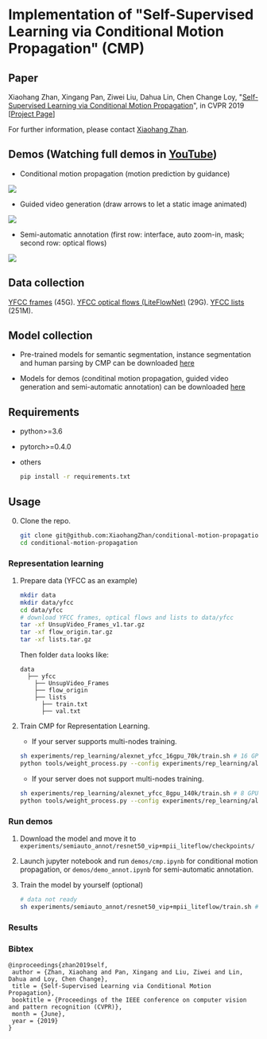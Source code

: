 # Implementation of "Self-Supervised Learning via Conditional Motion Propagation" (CMP)

## Paper

Xiaohang Zhan, Xingang Pan, Ziwei Liu, Dahua Lin, Chen Change Loy, "[Self-Supervised Learning via Conditional Motion Propagation](https://arxiv.org/abs/1903.11412)", in CVPR 2019 [[Project Page](http://mmlab.ie.cuhk.edu.hk/projects/CMP/)]

For further information, please contact [Xiaohang Zhan](https://xiaohangzhan.github.io/).

## Demos (Watching full demos in [YouTube](https://www.youtube.com/watch?v=6R_oJCq5qMw))

* Conditional motion propagation (motion prediction by guidance)

![](demos/demo_cmp.gif)

* Guided video generation (draw arrows to let a static image animated)

![](demos/demo_video_generation.gif)

* Semi-automatic annotation (first row: interface, auto zoom-in, mask; second row: optical flows)

![](demos/demo_annotation.gif)

## Data collection

[YFCC frames](https://dl.fbaipublicfiles.com/unsupervised-video/UnsupVideo_Frames_v1.tar.gz) (45G).
[YFCC optical flows (LiteFlowNet)](https://drive.google.com/open?id=1S_TU1UjKms-U_Q4bOhXfUfIJX5hgwOtq) (29G).
[YFCC lists](https://drive.google.com/open?id=1ObzO7xWXolPKrIC39XCvjttZYEoVn6k2) (251M).

## Model collection

* Pre-trained models for semantic segmentation, instance segmentation and human parsing by CMP can be downloaded [here](https://drive.google.com/open?id=1Kx-OIcr2U44p9mlpV-SbhANQdtbn2rJR)

* Models for demos (conditinal motion propagation, guided video generation and semi-automatic annotation) can be downloaded [here](https://drive.google.com/open?id=1JMuoexvRCUQ0cmtfyse-8OScLHA6tjuI)

## Requirements
 
* python>=3.6
* pytorch>=0.4.0
* others

    ```sh
    pip install -r requirements.txt
    ```

## Usage

0. Clone the repo.

    ```sh
    git clone git@github.com:XiaohangZhan/conditional-motion-propagation.git
    cd conditional-motion-propagation
    ```

### Representation learning

1. Prepare data (YFCC as an example)

    ```sh
    mkdir data
    mkdir data/yfcc
    cd data/yfcc
    # download YFCC frames, optical flows and lists to data/yfcc
    tar -xf UnsupVideo_Frames_v1.tar.gz
    tar -xf flow_origin.tar.gz
    tar -xf lists.tar.gz
    ```
    Then folder `data` looks like:
    ```
    data
      ├── yfcc
        ├── UnsupVideo_Frames
        ├── flow_origin
        ├── lists
          ├── train.txt
          ├── val.txt
    ```

2. Train CMP for Representation Learning.

    * If your server supports multi-nodes training.

    ```sh
    sh experiments/rep_learning/alexnet_yfcc_16gpu_70k/train.sh # 16 GPUs distributed training
    python tools/weight_process.py --config experiments/rep_learning/alexnet_yfcc_16gpu_70k/config.yaml --iter 70000 # extract weights of the image encoder to experiments/rep_learning/alexnet_yfcc_16gpu_70k/checkpoints/convert_iter_70000.pth.tar
    ```

    * If your server does not support multi-nodes training.
    ```sh
    sh experiments/rep_learning/alexnet_yfcc_8gpu_140k/train.sh # 8 GPUs distributed training
    python tools/weight_process.py --config experiments/rep_learning/alexnet_yfcc_8gpu_140k/config.yaml --iter 140000 # extract weights of the image encoder
    ```

### Run demos

1. Download the model and move it to `experiments/semiauto_annot/resnet50_vip+mpii_liteflow/checkpoints/`

2. Launch jupyter notebook and run `demos/cmp.ipynb` for conditional motion propagation, or `demos/demo_annot.ipynb` for semi-automatic annotation.

3. Train the model by yourself (optional)

    ```sh
    # data not ready
    sh experiments/semiauto_annot/resnet50_vip+mpii_liteflow/train.sh # 8 GPUs distributed training
    ```

### Results

### Bibtex

```
@inproceedings{zhan2019self,
 author = {Zhan, Xiaohang and Pan, Xingang and Liu, Ziwei and Lin, Dahua and Loy, Chen Change},
 title = {Self-Supervised Learning via Conditional Motion Propagation},
 booktitle = {Proceedings of the IEEE conference on computer vision and pattern recognition (CVPR)},
 month = {June},
 year = {2019}
}
```
